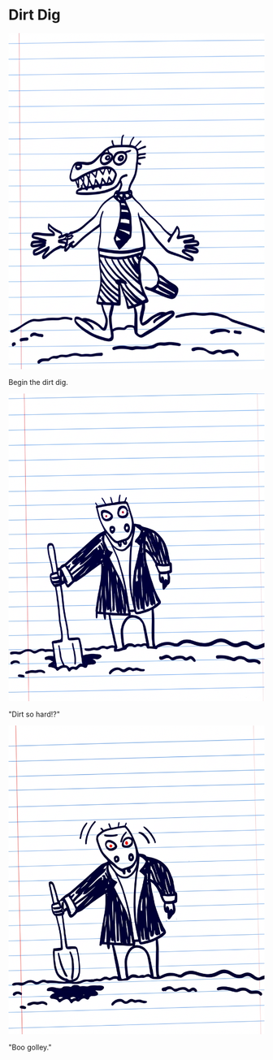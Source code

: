 # Dirt Dig

![Garrey Goosey holds a shovel, looking ready to dig a hole.](digging-1.png)

Begin the dirt dig.

![Garrey Goosey struggles with the shovel, which is stuck in hard ground or bent.](digging-2.png)

"Dirt so hard!?"

![Garrey Goosey throws the shovel down in anger, standing over a barely dug hole.](digging-3.png)

"Boo golley."